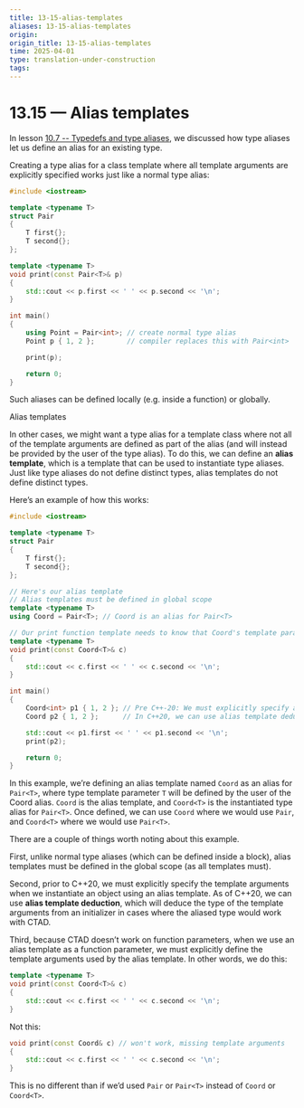 ```yaml
---
title: 13-15-alias-templates
aliases: 13-15-alias-templates
origin: 
origin_title: 13-15-alias-templates
time: 2025-04-01 
type: translation-under-construction
tags:
---
```

# 13.15 — Alias templates

In lesson [10.7 -- Typedefs and type aliases](https://www.learncpp.com/cpp-tutorial/typedefs-and-type-aliases/), we discussed how type aliases let us define an alias for an existing type.

Creating a type alias for a class template where all template arguments are explicitly specified works just like a normal type alias:

```cpp
#include <iostream>

template <typename T>
struct Pair
{
    T first{};
    T second{};
};

template <typename T>
void print(const Pair<T>& p)
{
    std::cout << p.first << ' ' << p.second << '\n';
}

int main()
{
    using Point = Pair<int>; // create normal type alias
    Point p { 1, 2 };        // compiler replaces this with Pair<int>

    print(p);

    return 0;
}
```

Such aliases can be defined locally (e.g. inside a function) or globally.

Alias templates

In other cases, we might want a type alias for a template class where not all of the template arguments are defined as part of the alias (and will instead be provided by the user of the type alias). To do this, we can define an **alias template**, which is a template that can be used to instantiate type aliases. Just like type aliases do not define distinct types, alias templates do not define distinct types.

Here’s an example of how this works:

```cpp
#include <iostream>

template <typename T>
struct Pair
{
    T first{};
    T second{};
};

// Here's our alias template
// Alias templates must be defined in global scope
template <typename T>
using Coord = Pair<T>; // Coord is an alias for Pair<T>

// Our print function template needs to know that Coord's template parameter T is a type template parameter
template <typename T>
void print(const Coord<T>& c)
{
    std::cout << c.first << ' ' << c.second << '\n';
}

int main()
{
    Coord<int> p1 { 1, 2 }; // Pre C++-20: We must explicitly specify all type template argument
    Coord p2 { 1, 2 };      // In C++20, we can use alias template deduction to deduce the template arguments in cases where CTAD works

    std::cout << p1.first << ' ' << p1.second << '\n';
    print(p2);

    return 0;
}
```

In this example, we’re defining an alias template named `Coord` as an alias for `Pair<T>`, where type template parameter `T` will be defined by the user of the Coord alias. `Coord` is the alias template, and `Coord<T>` is the instantiated type alias for `Pair<T>`. Once defined, we can use `Coord` where we would use `Pair`, and `Coord<T>` where we would use `Pair<T>`.

There are a couple of things worth noting about this example.

First, unlike normal type aliases (which can be defined inside a block), alias templates must be defined in the global scope (as all templates must).

Second, prior to C++20, we must explicitly specify the template arguments when we instantiate an object using an alias template. As of C++20, we can use **alias template deduction**, which will deduce the type of the template arguments from an initializer in cases where the aliased type would work with CTAD.

Third, because CTAD doesn’t work on function parameters, when we use an alias template as a function parameter, we must explicitly define the template arguments used by the alias template. In other words, we do this:

```cpp
template <typename T>
void print(const Coord<T>& c)
{
    std::cout << c.first << ' ' << c.second << '\n';
}
```

Not this:

```cpp
void print(const Coord& c) // won't work, missing template arguments
{
    std::cout << c.first << ' ' << c.second << '\n';
}
```

This is no different than if we’d used `Pair` or `Pair<T>` instead of `Coord` or `Coord<T>`.
